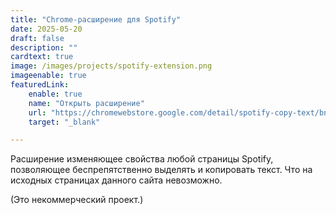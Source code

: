 ```yaml
---
title: "Chrome-расширение для Spotify"
date: 2025-05-20
draft: false
description: ""
cardtext: true
image: /images/projects/spotify-extension.png
imageenable: true
featuredLink:
    enable: true
    name: "Открыть расширение"
    url: "https://chromewebstore.google.com/detail/spotify-copy-text/bndgclaeopajicdmodejlpbhcbcpnbgf"
    target: "_blank"

---
```



Расширение изменяющее свойства любой страницы Spotify, позволяющее беспрепятственно выделять и копировать текст. Что на исходных страницах данного сайта невозможно.

(Это некоммерческий проект.)